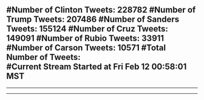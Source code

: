 #Number of Clinton Tweets: 228782
#Number of Trump Tweets: 207486
#Number of Sanders Tweets: 155124
#Number of Cruz Tweets: 149091
#Number of Rubio Tweets: 33911
#Number of Carson Tweets: 10571
#Total Number of Tweets:  
#Current Stream Started at Fri Feb 12 00:58:01 MST
---
---
---
